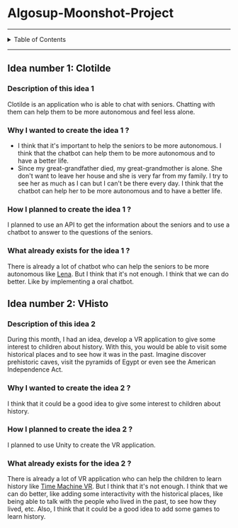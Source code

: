 # Algosup-Moonshot-Project

---

<details>

<summary>Table of Contents</summary>

- [Algosup-Moonshot-Project](#algosup-moonshot-project)
  - [Idea number 1: Clotilde](#idea-number-1-clotilde)
    - [Description of this idea 1](#description-of-this-idea-1)
    - [Why I wanted to create the idea 1 ?](#why-i-wanted-to-create-the-idea-1-)
    - [How I planned to create the idea 1 ?](#how-i-planned-to-create-the-idea-1-)
    - [What already exists for the idea 1 ?](#what-already-exists-for-the-idea-1-)
  - [Idea number 2: VHisto](#idea-number-2-vhisto)
    - [Description of this idea 2](#description-of-this-idea-2)
    - [Why I wanted to create the idea 2 ?](#why-i-wanted-to-create-the-idea-2-)
    - [How I planned to create the idea 2 ?](#how-i-planned-to-create-the-idea-2-)
    - [What already exists for the idea 2 ?](#what-already-exists-for-the-idea-2-)

</details>

---

## Idea number 1: Clotilde

### Description of this idea 1

Clotilde is an application who is able to chat with seniors. Chatting with them can help them to be more autonomous and feel less alone.

### Why I wanted to create the idea 1 ?

- I think that it's important to help the seniors to be more autonomous. I think that the chatbot can help them to be more autonomous and to have a better life.
- Since my great-grandfather died, my great-grandmother is alone. She don't want to leave her house and she is very far from my family. I try to see her as much as I can but I can't be there every day. I think that the chatbot can help her to be more autonomous and to have a better life.

### How I planned to create the idea 1 ?

I planned to use an API to get the information about the seniors and to use a chatbot to answer to the questions of the seniors.

### What already exists for the idea 1 ?

There is already a lot of chatbot who can help the seniors to be more autonomous like [Lena](https://www.startuphealth.com/lena). But I think that it's not enough. I think that we can do better. Like by implementing a oral chatbot.

## Idea number 2: VHisto

### Description of this idea 2

During this month, I had an idea, develop a VR application to give some interest to children about history. With this, you would be able to visit some historical places and to see how it was in the past. Imagine discover prehistoric caves, visit the pyramids of Egypt or even see the American Independence Act.

### Why I wanted to create the idea 2 ?

I think that it could be a good idea to give some interest to children about history.

### How I planned to create the idea 2 ?

I planned to use Unity to create the VR application.

### What already exists for the idea 2 ?

There is already a lot of VR application who can help the children to learn history like [Time Machine VR](https://www.oculus.com/experiences/rift/1092474780792679/?locale=fr_FR). But I think that it's not enough. I think that we can do better, like adding some interactivity with the historical places, like being able to talk with the people who lived in the past, to see how they lived, etc. Also, I think that it could be a good idea to add some games to learn history.
